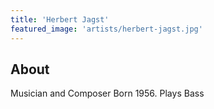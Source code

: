 ```yaml
---
title: 'Herbert Jagst'
featured_image: 'artists/herbert-jagst.jpg'
---
```


## About

Musician and Composer Born 1956. Plays Bass
